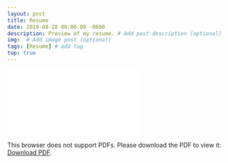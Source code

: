 ```yaml
---
layout: post
title: Resume
date: 2019-08-28 00:00:00 -0600
description: Preview of my resume. # Add post description (optional)
img:  # Add image post (optional)
tags: [Resume] # add tag
top: true
---
```


<object data="{{site.basurl}}/doc/ran_luo_resume.pdf" type="application/pdf" width="700px" height="700px">
    <embed src="{{site.basurl}}/doc/ran_luo_resume.pdf">
        <p>This browser does not support PDFs. Please download the PDF to view it: <a href="{{site.basurl}}/doc/ran_luo_resume.pdf">Download PDF</a>.</p>
    </embed>
</object>